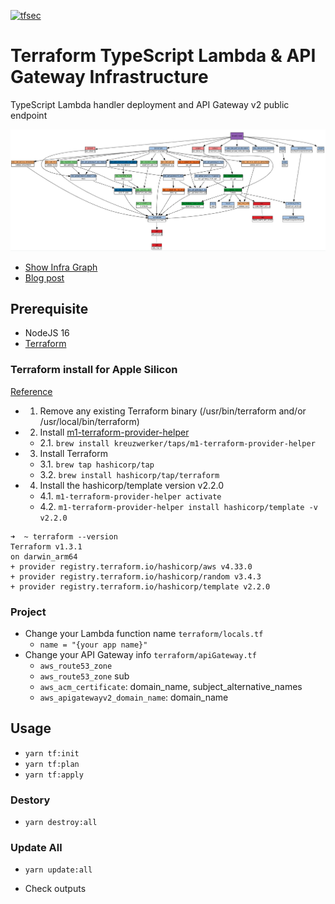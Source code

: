 [![tfsec](https://github.com/eunchurn/terraform-typescript-lambda-apigateway/actions/workflows/tfsec.yml/badge.svg)](https://github.com/eunchurn/terraform-typescript-lambda-apigateway/actions/workflows/tfsec.yml)

# Terraform TypeScript Lambda & API Gateway Infrastructure

TypeScript Lambda handler deployment and API Gateway v2 public endpoint 

![infra](infra.png)

- [Show Infra Graph](https://eunchurn.github.io/terraform-typescript-lambda-apigateway/)
- [Blog post](https://www.eunchurn.com/blog/development/2022-10-23-tWIL)

## Prerequisite

- NodeJS 16
- [Terraform](https://learn.hashicorp.com/tutorials/terraform/install-cli)

### Terraform install for Apple Silicon

[Reference](https://discuss.hashicorp.com/t/template-v2-2-0-does-not-have-a-package-available-mac-m1/35099/4)

- 1. Remove any existing Terraform binary (/usr/bin/terraform and/or /usr/local/bin/terraform)
- 2. Install [m1-terraform-provider-helper](https://github.com/kreuzwerker/m1-terraform-provider-helper)
  - 2.1. `brew install kreuzwerker/taps/m1-terraform-provider-helper`
- 3. Install Terraform
  - 3.1. `brew tap hashicorp/tap`
  - 3.2. `brew install hashicorp/tap/terraform`
- 4. Install the hashicorp/template version v2.2.0
  - 4.1. `m1-terraform-provider-helper activate`
  - 4.2. `m1-terraform-provider-helper install hashicorp/template -v v2.2.0`

```
➜  ~ terraform --version
Terraform v1.3.1
on darwin_arm64
+ provider registry.terraform.io/hashicorp/aws v4.33.0
+ provider registry.terraform.io/hashicorp/random v3.4.3
+ provider registry.terraform.io/hashicorp/template v2.2.0
```
### Project

- Change your Lambda function name `terraform/locals.tf`
  - `name = "{your app name}"`
- Change your API Gateway info `terraform/apiGateway.tf`
  - `aws_route53_zone`
  - `aws_route53_zone` sub
  - `aws_acm_certificate`: domain_name, subject_alternative_names
  - `aws_apigatewayv2_domain_name`: domain_name

## Usage

- `yarn tf:init`
- `yarn tf:plan`
- `yarn tf:apply`

### Destory

- `yarn destroy:all`

### Update All

- `yarn update:all`

- Check outputs
